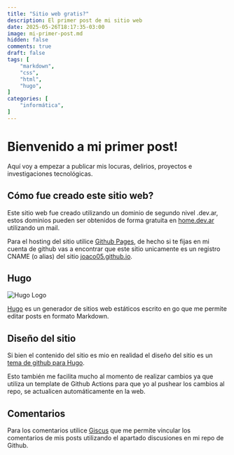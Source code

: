 ```yaml
---
title: "Sitio web gratis?"
description: El primer post de mi sitio web
date: 2025-05-26T18:17:35-03:00
image: mi-primer-post.md
hidden: false
comments: true
draft: false
tags: [
    "markdown",
    "css",
    "html",
    "hugo",
]
categories: [
    "informática",
]
---
```


# Bienvenido a mi primer post!

Aquí voy a empezar a publicar mis locuras, delirios, proyectos e investigaciones tecnológicas.

## Cómo fue creado este sitio web?

Este sitio web fue creado utilizando un dominio de segundo nivel .dev.ar, estos dominios pueden ser obtenidos de forma gratuita en [home.dev.ar](https://home.dev.ar) utilizando un mail.

Para el hosting del sitio utilice [Github Pages](https://github.com), de hecho si te fijas en mi cuenta de github vas a encontrar que este sitio unicamente es un registro CNAME (o alias) del sitio [joaco05.github.io](https://joaco05.github.io).


## Hugo

![Hugo Logo](https://gohugo.io/images/hugo-logo-wide.svg)

[Hugo](https://gohugo.io) es un generador de sitios web estáticos escrito en go que me permite editar posts en formato Markdown.

## Diseño del sitio

Si bien el contenido del sitio es mio en realidad el diseño del sitio es un [tema de github para Hugo](https://github.com/CaiJimmy/hugo-theme-stack).

Esto también me facilita mucho al momento de realizar cambios ya que utiliza un template de Github Actions para que yo al pushear los cambios al repo, se actualicen automáticamente en la web.

## Comentarios

Para los comentarios utilice [Giscus](https://giscus.app/) que me permite vincular los comentarios de mis posts utilizando el apartado discusiones en mi repo de Github.